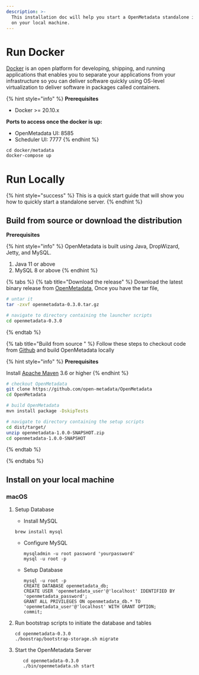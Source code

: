 ```yaml
---
description: >-
  This installation doc will help you start a OpenMetadata standalone instance
  on your local machine.
---
```


# Run Docker

[Docker](https://docs.docker.com/get-started/overview/) is an open platform for developing, shipping, and running applications that enables you to separate your applications from your infrastructure so you can deliver software quickly using OS-level virtualization to deliver software in packages called containers.

{% hint style="info" %}
**Prerequisites**

* Docker &gt;= 20.10.x

**Ports to access once the docker is up:**

* OpenMetadata UI: 8585
* Scheduler UI: 7777
{% endhint %}

```text
cd docker/metadata
docker-compose up
```


# Run Locally

{% hint style="success" %}
This is a quick start guide that will show you how to quickly start a standalone server.
{% endhint %}

## Build from source or download the distribution

**Prerequisites**

{% hint style="info" %}
OpenMetadata is built using Java, DropWizard, Jetty, and MySQL.

1. Java 11 or above
2. MySQL 8 or above
{% endhint %}

{% tabs %}
{% tab title="Download the release" %}
Download the latest binary release from [OpenMetadata](https://open-metadata.org/download/), Once you have the tar file,

```bash
# untar it
tar -zxvf openmetadata-0.3.0.tar.gz

# navigate to directory containing the launcher scripts
cd openmetadata-0.3.0
```
{% endtab %}

{% tab title="Build from source " %}
Follow these steps to checkout code from [Github](https://github.com/open-metadata/OpenMetadata) and build OpenMetadata locally

{% hint style="info" %}
**Prerequisites**

Install [Apache Maven](https://maven.apache.org/install.html) 3.6 or higher
{% endhint %}

```bash
# checkout OpenMetadata
git clone https://github.com/open-metadata/OpenMetadata
cd OpenMetadata

# build OpenMetadata
mvn install package -DskipTests

# navigate to directory containing the setup scripts
cd dist/target/
unzip openmetadata-1.0.0-SNAPSHOT.zip
cd openmetadata-1.0.0-SNAPSHOT
```
{% endtab %}


{% endtabs %}

## Install on your local machine

### macOS

1. Setup Database

   * Install MySQL

   ```text
   brew install mysql
   ```

   * Configure MySQL

     ```text
     mysqladmin -u root password 'yourpassword'
     mysql -u root -p
     ```

   * Setup Database

     ```text
     mysql -u root -p
     CREATE DATABASE openmetadata_db;
     CREATE USER 'openmetadata_user'@'localhost' IDENTIFIED BY 'openmetadata_password';
     GRANT ALL PRIVILEGES ON openmetadata_db.* TO 'openmetadata_user'@'localhost' WITH GRANT OPTION;
     commit;
     ```

2. Run bootstrap scripts to initiate the database and tables

   ```text
   cd openmetadata-0.3.0
   ./boostrap/bootstrap-storage.sh migrate
   ```

3. Start the OpenMetadata Server

   ```text
      cd openmetadata-0.3.0 
      ./bin/openmetadata.sh start
   ```

